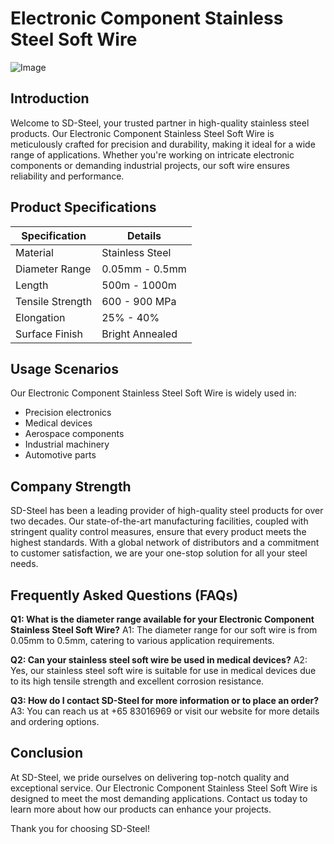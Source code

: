 # Electronic Component Stainless Steel Soft Wire

![Image](https://github.com/user-attachments/assets/2567258e-e124-4816-932d-1809bd27ef0b)

## Introduction
Welcome to SD-Steel, your trusted partner in high-quality stainless steel products. Our Electronic Component Stainless Steel Soft Wire is meticulously crafted for precision and durability, making it ideal for a wide range of applications. Whether you're working on intricate electronic components or demanding industrial projects, our soft wire ensures reliability and performance.

## Product Specifications
| Specification        | Details                 |
|----------------------|-------------------------|
| Material             | Stainless Steel         |
| Diameter Range       | 0.05mm - 0.5mm          |
| Length               | 500m - 1000m            |
| Tensile Strength     | 600 - 900 MPa          |
| Elongation           | 25% - 40%               |
| Surface Finish       | Bright Annealed         |

## Usage Scenarios
Our Electronic Component Stainless Steel Soft Wire is widely used in:
- Precision electronics
- Medical devices
- Aerospace components
- Industrial machinery
- Automotive parts

## Company Strength
SD-Steel has been a leading provider of high-quality steel products for over two decades. Our state-of-the-art manufacturing facilities, coupled with stringent quality control measures, ensure that every product meets the highest standards. With a global network of distributors and a commitment to customer satisfaction, we are your one-stop solution for all your steel needs.

## Frequently Asked Questions (FAQs)
**Q1: What is the diameter range available for your Electronic Component Stainless Steel Soft Wire?**
A1: The diameter range for our soft wire is from 0.05mm to 0.5mm, catering to various application requirements.

**Q2: Can your stainless steel soft wire be used in medical devices?**
A2: Yes, our stainless steel soft wire is suitable for use in medical devices due to its high tensile strength and excellent corrosion resistance.

**Q3: How do I contact SD-Steel for more information or to place an order?**
A3: You can reach us at +65 83016969 or visit our website for more details and ordering options.

## Conclusion
At SD-Steel, we pride ourselves on delivering top-notch quality and exceptional service. Our Electronic Component Stainless Steel Soft Wire is designed to meet the most demanding applications. Contact us today to learn more about how our products can enhance your projects.

Thank you for choosing SD-Steel!